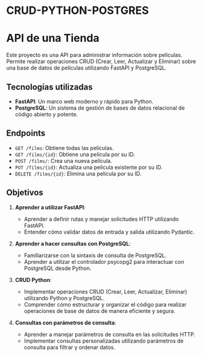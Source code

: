 # CRUD-PYTHON-POSTGRES

# API de una Tienda

Este proyecto es una API para administrar información sobre películas. Permite realizar operaciones CRUD (Crear, Leer, Actualizar y Eliminar) sobre una base de datos de películas utilizando FastAPI y PostgreSQL.

## Tecnologías utilizadas

- **FastAPI**: Un marco web moderno y rápido para Python.
- **PostgreSQL**: Un sistema de gestión de bases de datos relacional de código abierto y potente.

## Endpoints

- `GET /films`: Obtiene todas las películas.
- `GET /films/{id}`: Obtiene una película por su ID.
- `POST /films/`: Crea una nueva película.
- `PUT /films/{id}`: Actualiza una película existente por su ID.
- `DELETE /films/{id}`: Elimina una película por su ID.

## Objetivos

1. **Aprender a utilizar FastAPI**:
   - Aprender a definir rutas y manejar solicitudes HTTP utilizando FastAPI.
   - Entender cómo validar datos de entrada y salida utilizando Pydantic.

2. **Aprender a hacer consultas con PostgreSQL**:
   - Familiarizarse con la sintaxis de consulta de PostgreSQL.
   - Aprender a utilizar el controlador psycopg2 para interactuar con PostgreSQL desde Python.

3. **CRUD Python**:
   - Implementar operaciones CRUD (Crear, Leer, Actualizar, Eliminar) utilizando Python y PostgreSQL.
   - Comprender cómo estructurar y organizar el código para realizar operaciones de base de datos de manera eficiente y segura.

4. **Consultas con parámetros de consulta**:
   - Aprender a manejar parámetros de consulta en las solicitudes HTTP.
   - Implementar consultas personalizadas utilizando parámetros de consulta para filtrar y ordenar datos.
